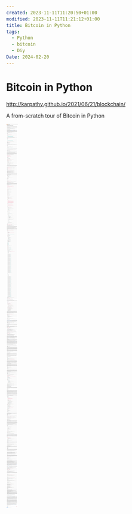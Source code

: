 ```yaml
---
created: 2023-11-11T11:20:50+01:00
modified: 2023-11-11T11:21:12+01:00
title: Bitcoin in Python
tags:
  - Python
  - bitcoin
  - Diy
Date: 2024-02-20
---
```



# Bitcoin in Python

<http://karpathy.github.io/2021/06/21/blockchain/>

A from-scratch tour of Bitcoin in Python

![](../_asset/2023-11-11_Bitcoin%20in%20Python_image_1.png)
